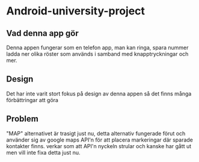# Android-university-project
## Vad denna app gör
Denna appen fungerar som en telefon app, man kan ringa, spara nummer ladda ner olika röster som används i samband med knapptryckningar och mer.

## Design
Det har inte varit stort fokus på design av denna appen så det finns många förbättringar att göra

## Problem
"MAP" alternativet är trasigt just nu, detta alternativ fungerade förut och använder sig av google maps API'n för att placera markeringar där sparade kontakter finns. 
verkar som att API'n nyckeln strular och kanske har gått ut men vill inte fixa detta just nu.

